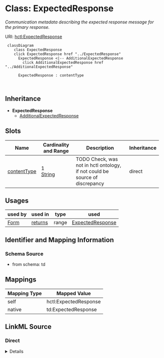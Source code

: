 

# Class: ExpectedResponse


_Communication metadata describing the expected response message for the primary response._





URI: [hctl:ExpectedResponse](https://www.w3.org/2019/wot/hypermedia#ExpectedResponse)






```mermaid
 classDiagram
    class ExpectedResponse
    click ExpectedResponse href "../ExpectedResponse"
      ExpectedResponse <|-- AdditionalExpectedResponse
        click AdditionalExpectedResponse href "../AdditionalExpectedResponse"
      
      ExpectedResponse : contentType
        
      
```





## Inheritance
* **ExpectedResponse**
    * [AdditionalExpectedResponse](AdditionalExpectedResponse.md)



## Slots

| Name | Cardinality and Range | Description | Inheritance |
| ---  | --- | --- | --- |
| [contentType](contentType.md) | 1 <br/> [String](String.md) | TODO Check, was not in hctl ontology, if not could be source of discrepancy | direct |





## Usages

| used by | used in | type | used |
| ---  | --- | --- | --- |
| [Form](Form.md) | [returns](returns.md) | range | [ExpectedResponse](ExpectedResponse.md) |






## Identifier and Mapping Information







### Schema Source


* from schema: td





## Mappings

| Mapping Type | Mapped Value |
| ---  | ---  |
| self | hctl:ExpectedResponse |
| native | td:ExpectedResponse |





## LinkML Source

<!-- TODO: investigate https://stackoverflow.com/questions/37606292/how-to-create-tabbed-code-blocks-in-mkdocs-or-sphinx -->

### Direct

<details>
```yaml
name: ExpectedResponse
description: Communication metadata describing the expected response message for the
  primary response.
from_schema: td
rank: 1000
attributes:
  contentType:
    name: contentType
    description: TODO Check, was not in hctl ontology, if not could be source of discrepancy
    from_schema: td
    rank: 1000
    domain_of:
    - ExpectedResponse
    - Form
    required: true
class_uri: hctl:ExpectedResponse

```
</details>

### Induced

<details>
```yaml
name: ExpectedResponse
description: Communication metadata describing the expected response message for the
  primary response.
from_schema: td
rank: 1000
attributes:
  contentType:
    name: contentType
    description: TODO Check, was not in hctl ontology, if not could be source of discrepancy
    from_schema: td
    rank: 1000
    alias: contentType
    owner: ExpectedResponse
    domain_of:
    - ExpectedResponse
    - Form
    range: string
    required: true
class_uri: hctl:ExpectedResponse

```
</details>